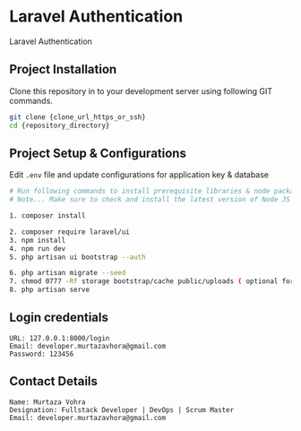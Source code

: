 # Laravel Authentication
Laravel Authentication

## Project Installation
Clone this repository in to your development server using following GIT commands.

```bash
git clone {clone_url_https_or_ssh}
cd {repository_directory}
```

## Project Setup & Configurations
Edit `.env` file and update configurations for application key & database

```bash
# Run following commands to install prerequisite libraries & node packages
# Note... Make sure to check and install the latest version of Node JS

1. composer install

2. composer require laravel/ui
3. npm install
4. npm run dev
5. php artisan ui bootstrap --auth

6. php artisan migrate --seed
7. chmod 0777 -Rf storage bootstrap/cache public/uploads ( optional for windows users )
8. php artisan serve
```

## Login credentials
```text
URL: 127.0.0.1:8000/login
Email: developer.murtazavhora@gmail.com
Password: 123456
```

## Contact Details
```text
Name: Murtaza Vohra
Designation: Fullstack Developer | DevOps | Scrum Master
Email: developer.murtazavhora@gmail.com
```
